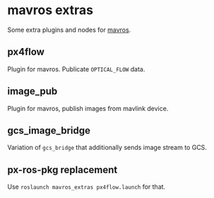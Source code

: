 mavros extras
=============

Some extra plugins and nodes for [mavros][mr].


px4flow
-------

Plugin for mavros. Publicate `OPTICAL_FLOW` data.


image\_pub
----------

Plugin for mavros, publish images from mavlink device.


gcs\_image\_bridge
------------------

Variation of `gcs_bridge` that additionally sends image stream to GCS.


px-ros-pkg replacement
----------------------

Use `roslaunch mavros_extras px4flow.launch` for that.


[mr]: https://github.com/vooon/mavros
